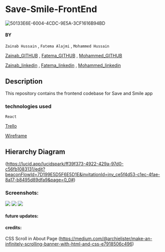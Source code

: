 # Save-Smile-FrontEnd

![50133E6E-6004-4CDC-9E5A-3CF1616B94BD](https://github.com/ZainabHussain20/Save-and-Smile-/assets/121151845/1cdc7efd-3be1-4db6-a7e2-2555f290466a)

#### BY

`Zainab Hussain` , `Fatema Alajmi` , `Mohammed Hussain`

[Zainab_GITHUB](https://github.com/ZainabHussain20) , [Fatema_GITHUB](https://github.com/fatemaajmi) , [Mohammed_GITHUB](https://github.com/MohdHusain2000)

[Zainab_linkedin](https://www.linkedin.com/in/zainab-hussain-350643310/) , [Fatema_linkedin](https://www.linkedin.com/in/fatema-alajmi404/) , [Mohammed_linkedin]()

## Description

This repository contains the frontend codebase for Save and Smile app

### technologies used

`React `

[Trello](https://trello.com/b/K10bdZfI/save-and-smile)

[Wireframe](https://app.diagrams.net/#G1UMCmHTEfSQIXHwfmKIAkb9udSFsEOMWE#%7B%22pageId%22%3A%22ZJprJoEtrz4pNf1Qh_gU%22%7D)

## Hierarchy Diagram

(https://lucid.app/lucidspark/ff39f373-4922-429a-97d0-c56fb1083131/edit?beaconFlowId=7D199E5D5F6E5D1E&invitationId=inv_ce5f4d53-c1ec-4fae-8a17-b8495d89dfa9&page=0_0#)

### Screenshots:

![](../public/1.jpeg)
![](../public/2.jpeg)
![](../public/3.jpeg)

#### future updates:

#### credits:

CSS Scroll in About Page (https://medium.com/@archielister/make-an-infinitely-scrolling-banner-with-html-and-css-e7918506c496)
